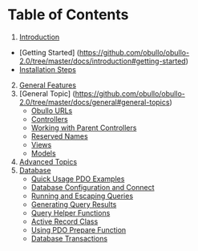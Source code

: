 # Table of Contents
1. [Introduction](https://github.com/obullo/obullo-2.0/tree/master/docs/introduction#introduction)
  * [Getting Started] (https://github.com/obullo/obullo-2.0/tree/master/docs/introduction#getting-started)
  * [Installation Steps](https://github.com/obullo/obullo-2.0/tree/master/docs/installation#installation-steps)
2. [General Features](https://github.com/obullo/obullo-2.0/tree/master/docs/introduction#general-features)
3. [General Topic] (https://github.com/obullo/obullo-2.0/tree/master/docs/general#general-topics)
   * [Obullo URLs](https://github.com/obullo/obullo-2.0/tree/master/docs/general#obullo-urls)
   * [Controllers](https://github.com/obullo/obullo-2.0/tree/master/docs/general#controllers)
   * [Working with Parent Controllers](https://github.com/obullo/obullo-2.0/tree/master/docs/general#working-with-parent-controllers)
   * [Reserved Names](https://github.com/obullo/obullo-2.0/tree/master/docs/general#reserved-names)
   * [Views](https://github.com/obullo/obullo-2.0/tree/master/docs/general#views)
   * [Models](https://github.com/obullo/obullo-2.0/tree/master/docs/general#models)
4. [Advanced Topics](https://github.com/obullo/obullo-2.0/tree/master/docs/advanced)
5. [Database](https://github.com/obullo/obullo-2.0/tree/master/docs/database)
   * [Quick Usage PDO Examples](https://github.com/obullo/obullo-2.0/tree/master/docs/database#quick-usage-pdo-examples)
   * [Database Configuration and Connect](https://github.com/obullo/obullo-2.0/tree/master/docs/database#database-configuration)
   * [Running and Escaping Queries](https://github.com/obullo/obullo-2.0/tree/master/docs/database#running-and-escaping-queries)
   * [Generating Query Results](https://github.com/obullo/obullo-2.0/tree/master/docs/database#generating-query-results)
   * [Query Helper Functions](https://github.com/obullo/obullo-2.0/tree/master/docs/database#query-helper-functions)
   * [Active Record Class](https://github.com/obullo/obullo-2.0/tree/master/docs/database#active-record-class)
   * [Using PDO Prepare Function](https://github.com/obullo/obullo-2.0/tree/master/docs/database#using-pdo-prepare-function)
   * [Database Transactions](https://github.com/obullo/obullo-2.0/tree/master/docs/database#database-transactions)

